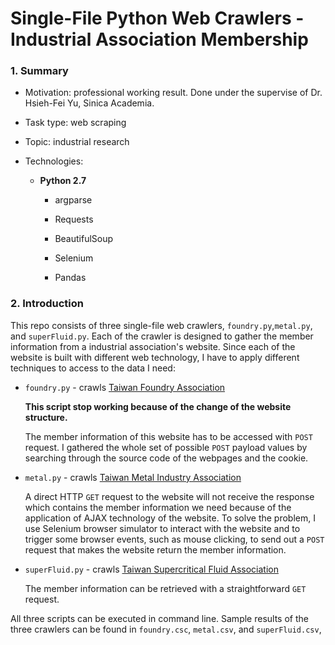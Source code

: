 # Single-File Python Web Crawlers - Industrial Association Membership

### 1. Summary

- Motivation: professional working result. Done under the supervise of Dr. Hsieh-Fei Yu, Sinica Academia.
- Task type: web scraping
- Topic: industrial research
- Technologies: 

  - **Python 2.7** 
    - argparse

    - Requests

    - BeautifulSoup

    - Selenium

    - Pandas


### 2. Introduction

This repo consists of three single-file web crawlers,  `foundry.py`,`metal.py`, and `superFluid.py`. Each of the crawler is designed to gather the member information from a industrial association's website. Since each of the website is built with different web technology, I have to apply different techniques to access to the data I need:

- `foundry.py` - crawls [Taiwan Foundry Association](http://www.foundry.org.tw:8080/institute/')

  **This script stop working because of the change of the website structure.**

  The member information of this website has to be accessed with `POST` request.  I gathered the whole set of possible `POST` payload values by searching through the source code of the webpages and the cookie.

- `metal.py` -  crawls [Taiwan Metal Industry Association](http://www.trmsa.org.tw/Member.aspx)

  A direct HTTP `GET` request to the website will not receive the response which contains the member information we need because of the application of AJAX technology of the website.  To solve the problem, I use Selenium browser simulator to interact with the website and to trigger some browser events, such as mouse clicking, to send out a `POST` request that makes the website return the member information. 

- `superFluid.py` - crawls [Taiwan Supercritical Fluid Association](http://www.tscfa.org.tw/)

  The member information can be retrieved with a straightforward `GET` request. 

All three scripts can be executed in command line. Sample results of the three crawlers can be found in `foundry.csc`, `metal.csv`, and `superFluid.csv`,

